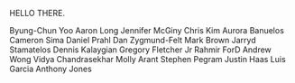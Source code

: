 HELLO THERE.

Byung-Chun Yoo
Aaron Long
Jennifer McGiny
Chris Kim
Aurora Banuelos
Cameron Sima
Daniel Prahl
Dan Zygmund-Felt
Mark Brown
Jarryd Stamatelos
Dennis Kalaygian
Gregory Fletcher Jr
Rahmir ForD
Andrew Wong
Vidya Chandrasekhar
Molly Arant
Stephen Pegram
Justin Haas
Luis Garcia
Anthony Jones
